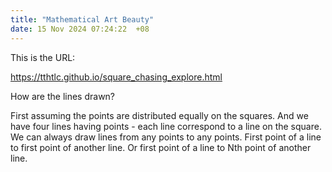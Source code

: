 ```yaml
---
title: "Mathematical Art Beauty"
date: 15 Nov 2024 07:24:22  +08
---
```



This is the URL:

https://tthtlc.github.io/square_chasing_explore.html

How are the lines drawn?

First assuming the points are distributed equally on the squares.   And we have four lines having points - each line correspond to a line on the square.   We can always draw lines from any points to any points.   First point of a line to first point of another line.   Or first point of a line to Nth point of another line.

